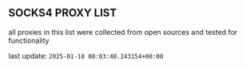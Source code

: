 ## SOCKS4 PROXY LIST

all proxies in this list were collected from open sources and tested for functionality

last update: `2025-01-18 08:03:48.243154+00:00`